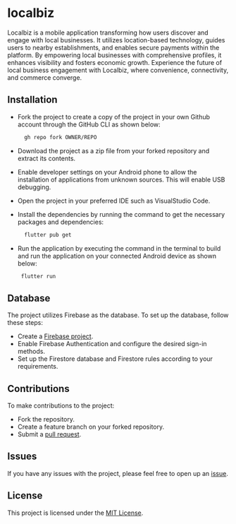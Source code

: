 # localbiz

Localbiz is a mobile application transforming how users discover and engage with local businesses. It utilizes location-based technology, guides users to nearby establishments, and enables secure payments within the platform. By empowering local businesses with comprehensive profiles, it enhances visibility and fosters economic growth. Experience the future of local business engagement with Localbiz, where convenience, connectivity, and commerce converge.


## Installation
- Fork the project to create a copy of the project in your own Github account through the GitHub CLI as shown below:

  ```sh
    gh repo fork OWNER/REPO
  ```

- Download the project as a zip file from your forked repository and extract its contents.
- Enable developer settings on your Android phone to allow the installation of applications from unknown sources. This will enable USB debugging.
- Open the project in your preferred IDE such as VisualStudio Code.
- Install the dependencies by running the command  to get the necessary packages and dependencies: 

  ```sh
    flutter pub get
  ```

- Run the application by executing the command in the terminal to build and run the application on your connected Android device as shown below:  

  ```sh
   flutter run
  ```

## Database

The project utilizes Firebase as the database. To set up the database, follow these steps:
  - Create a [Firebase project](https://console.firebase.google.com).
  - Enable Firebase Authentication and configure the desired sign-in methods.
  - Set up the Firestore database and Firestore rules according to your requirements.

## Contributions

To make contributions to the project:
   - Fork the repository.
   - Create a feature branch on your forked repository.
   - Submit a [pull request](https://github.com/mikemwai/localbiz/pulls).

## Issues
If you have any issues with the project, please feel free to open up an [issue](https://github.com/mikemwai/localbiz1/issues).

## License
This project is licensed under the [MIT License](LICENSE).

